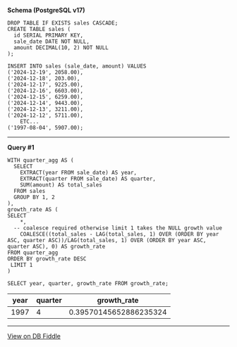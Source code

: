 **Schema (PostgreSQL v17)**

    DROP TABLE IF EXISTS sales CASCADE;
    CREATE TABLE sales (
      id SERIAL PRIMARY KEY,
      sale_date DATE NOT NULL,
      amount DECIMAL(10, 2) NOT NULL
    );
    
    INSERT INTO sales (sale_date, amount) VALUES
    ('2024-12-19', 2058.00),
    ('2024-12-18', 203.00),
    ('2024-12-17', 9225.00),
    ('2024-12-16', 6603.00),
    ('2024-12-15', 6259.00),
    ('2024-12-14', 9443.00),
    ('2024-12-13', 3211.00),
    ('2024-12-12', 5711.00),
		ETC...
    ('1997-08-04', 5907.00);
    
    

---

**Query #1**

    WITH quarter_agg AS (
      SELECT
      	EXTRACT(year FROM sale_date) AS year,
      	EXTRACT(quarter FROM sale_date) AS quarter,
      	SUM(amount) AS total_sales
      FROM sales
      GROUP BY 1, 2
    ),
    growth_rate AS (
    SELECT 
    	*,
      -- coalesce required otherwise limit 1 takes the NULL growth value
        COALESCE((total_sales - LAG(total_sales, 1) OVER (ORDER BY year ASC, quarter ASC))/LAG(total_sales, 1) OVER (ORDER BY year ASC, quarter ASC), 0) AS growth_rate
    FROM quarter_agg
    ORDER BY growth_rate DESC
     LIMIT 1
    )
    
    SELECT year, quarter, growth_rate FROM growth_rate;

| year | quarter | growth_rate            |
| ---- | ------- | ---------------------- |
| 1997 | 4       | 0.39570145652886235324 |

---

[View on DB Fiddle](https://www.db-fiddle.com/f/acyBdGCxX542REWzncT9Kn/3)